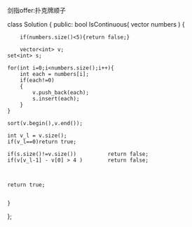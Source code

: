 剑指offer:扑克牌顺子

class Solution {
public:
    bool IsContinuous( vector<int> numbers ) {
        
        if(numbers.size()<5){return false;}
        
        vector<int> v;
    set<int> s;

    for(int i=0;i<numbers.size();i++){
        int each = numbers[i];
        if(each!=0)
        {
            v.push_back(each);
            s.insert(each);
        }
    }

    sort(v.begin(),v.end());

    int v_l = v.size();
    if(v_l==0)return true;

    if(s.size()!=v.size())          return false;
    if(v[v_l-1] - v[0] > 4 )        return false;

    

    return true;

        
    }
};

